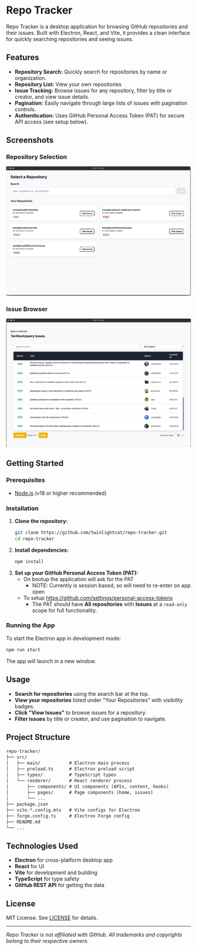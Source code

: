 # Repo Tracker

Repo Tracker is a desktop application for browsing GitHub repositories and their issues. Built with Electron, React, and Vite, it provides a clean interface for quickly searching repositories and seeing issues.

## Features

- **Repository Search:** Quickly search for repositories by name or organization.
- **Repository List:** View your own repositories
- **Issue Tracking:** Browse issues for any repository, filter by title or creator, and view issue details.
- **Pagination:** Easily navigate through large lists of issues with pagination controls.
- **Authentication:** Uses GitHub Personal Access Token (PAT) for secure API access (see setup below).

## Screenshots

### Repository Selection

![Repository Selection](snapshot-1.png)

### Issue Browser

![Issue Browser](snapshot-2.png)

## Getting Started

### Prerequisites
- [Node.js](https://nodejs.org/) (v18 or higher recommended)

### Installation

1. **Clone the repository:**
   ```bash
   git clone https://github.com/twinlightcat/repo-tracker.git
   cd repo-tracker
   ```
2. **Install dependencies:**
   ```bash
   npm install
   ```
3. **Set up your GitHub Personal Access Token (PAT):**
   - On bootup the application will ask for the PAT
       - NOTE: Currently is session based, so will need to re-enter on app open 
   - To setup https://github.com/settings/personal-access-tokens
        - The PAT should have **All repositories** with **Issues** at a `read-only` scope for full functionality.

### Running the App

To start the Electron app in development mode:
```bash
npm run start
```

The app will launch in a new window.

## Usage

- **Search for repositories** using the search bar at the top.
- **View your repositories** listed under "Your Repositories" with visibility badges.
- **Click "View Issues"** to browse issues for a repository.
- **Filter issues** by title or creator, and use pagination to navigate.

## Project Structure

```
repo-tracker/
├── src/
│   ├── main/           # Electron main process
│   ├── preload.ts      # Electron preload script
│   ├── types/          # TypeScript types    
│   └── renderer/       # React renderer process
│       ├── components/ # UI components (APIs, content, hooks)
│       ├── pages/      # Page components (home, issues)
│       └── ...
├── package.json
├── vite.*.config.mts   # Vite configs for Electron
├── forge.config.ts     # Electron Forge config
├── README.md
└── ...
```

## Technologies Used
- **Electron** for cross-platform desktop app
- **React** for UI
- **Vite** for development and building
- **TypeScript** for type safety
- **GitHub REST API** for getting the data


## License

MIT License. See [LICENSE](LICENSE) for details.

---

*Repo Tracker is not affiliated with GitHub. All trademarks and copyrights belong to their respective owners.*

